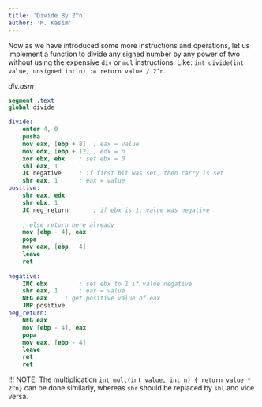 ```yaml
---
title: 'Divide By 2^n'
author: 'M. Kasim'
---
```


Now as we have introduced some more instructions and operations, let us implement a function to divide any signed number by any power of two without using the expensive `div` or `mul` instructions. Like: `int divide(int value, unsigned int n) := return value / 2^n`.

_div.asm_
```nasm
segment .text
global divide

divide:
	enter 4, 0
    pusha
	mov eax, [ebp + 8]	; eax = value
    mov edx, [ebp + 12]	; edx = n
    xor ebx, ebx	; set ebx = 0
    shl eax, 1
    JC negative		; if first bit was set, then carry is set
	shr eax, 1		; eax = value
positive:
	shr eax, edx
    shr ebx, 1
    JC neg_return		; if ebx is 1, value was negative
    
    ; else return here already
    mov [ebp - 4], eax
    popa
    mov eax, [ebp - 4]
    leave
    ret
    
negative:
	INC ebx			; set ebx to 1 if value negative
	shr eax, 1		; eax = value
    NEG eax		; get positive value of eax
    JMP positive
neg_return:
	NEG eax
    mov [ebp - 4], eax
    popa
    mov eax, [ebp - 4]
    leave
    ret
    ret
```

!!! NOTE: The multiplication `int mult(int value, int n) { return value * 2^n}` can be done similarly, whereas `shr` should be replaced by `shl` and vice versa.

